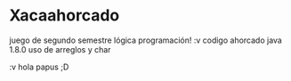 # Xacaahorcado
juego de segundo semestre lógica programación! :v
codigo ahorcado java 1.8.0 uso de arreglos y char 





:v hola papus ;D
